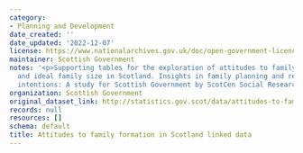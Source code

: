 ```yaml
---
category:
- Planning and Development
date_created: ''
date_updated: '2022-12-07'
license: https://www.nationalarchives.gov.uk/doc/open-government-licence/version/3/
maintainer: Scottish Government
notes: '<p>Supporting tables for the exploration of attitudes to family formation
  and ideal family size in Scotland. Insights in family planning and resettlement
  intentions: A study for Scottish Government by ScotCen Social Research.</p>'
organization: Scottish Government
original_dataset_link: http://statistics.gov.scot/data/attitudes-to-family-formation-in-scotland-linked-data
records: null
resources: []
schema: default
title: Attitudes to family formation in Scotland linked data
---
```

